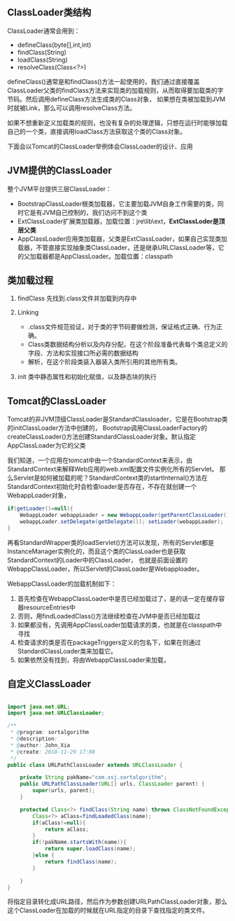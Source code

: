 ## ClassLoader类结构
ClassLoader通常会用到：
- defineClass(byte[],int,int)
- findClass(String)
- loadClass(String)
- resolveClass(Class<?>)

defineClass()通常是和findClass()方法一起使用的，我们通过直接覆盖ClassLoader父类的findClass方法来实现类的加载规则，从而取得要加载类的字节码。然后调用defineClass方法生成类的Class对象，
如果想在类被加载到JVM时就被Link，那么可以调用resolveClass方法。

如果不想重新定义加载类的规则，也没有复杂的处理逻辑，只想在运行时能够加载自己的一个类，直接调用loadClass方法获取这个类的Class对象。

下面会以Tomcat的ClassLoader举例体会ClassLoader的设计、应用

## JVM提供的ClassLoader

整个JVM平台提供三层ClassLoader：
- BootstrapClassLoader根类加载器，它主要加载JVM自身工作需要的类，同时它是有JVM自己控制的，我们访问不到这个类
- ExtClassLoader扩展类加载器，加载位置：jre\lib\ext，**ExtClassLoder是顶层父类**
- AppClassLoader应用类加载器，父类是ExtClassLoader，如果自己实现类加载器，不管直接实现抽象类ClassLoader，还是继承URLClassLoader等，它的父加载器都是AppClassLoader。加载位置：classpath


## 类加载过程

1. findClass 先找到.class文件并加载到内存中

2. Linking
    - .class文件规范验证，对于类的字节码要做检测，保证格式正确、行为正确。
    - Class类数据结构分析以及内存分配，在这个阶段准备代表每个类总定义的字段、方法和实现接口所必需的数据结构
    - 解析，在这个阶段类装入器装入类所引用的其他所有类。
3. init 类中静态属性和初始化赋值，以及静态块的执行

## Tomcat的ClassLoader

Tomcat的非JVM顶级ClassLoader是StandardClassloader，它是在Bootstrap类的initClassLoader方法中创建的，
Bootstrap调用ClassLoaderFactory的createClassLoader()方法创建StandardClassLoader对象。默认指定AppClassLoader为它的父类

我们知道，一个应用在tomcat中由一个StandardContext来表示，由StandardContext来解释Web应用的web.xml配置文件实例化所有的Servlet。
那么Servlet是如何被加载的呢？StandardContext类的startInternal()方法在StandardContext初始化时会检查loader是否存在，不存在就创建一个WebappLoader对象，
```java
if(getLoader()=null){
    WebappLoader webappLoader = new WebappLoader(getParentClassLoader());
    webappLoader.setDelegate(getDelegate()); setLoader(webappLoader);
}
```

再看StandardWrapper类的loadServlet()方法可以发现，所有的Servlet都是InstanceManager实例化的，而且这个类的ClassLoader也是获取StandardContext的Loader中的ClassLoader，
也就是前面设置的WebappClassLoader，所以Servlet的ClassLoader是Webapploader。

WebappClassLoader的加载机制如下：
1. 首先检查在WebappClassLoader中是否已经加载过了，是的话一定在缓存容器resourceEntries中
2. 否则，用findLoadedClass()方法继续检查在JVM中是否已经加载过
3. 如果都没有，先调用AppClassLoader加载请求的类，也就是在classpath中寻找
4. 检查请求的类是否在packageTriggers定义的包名下，如果在则通过StandardClassLoader类来加载它。
5. 如果依然没有找到，将由WebappClassLoader来加载，

## 自定义ClassLoader
```java

import java.net.URL;
import java.net.URLClassLoader;

/**
 * @program: sortalgorithm
 * @description:
 * @author: John_Xia
 * @create: 2018-11-29 17:08
 */
public class URLPathClassLoader extends URLClassLoader {

    private String pakName="com.xsj.sortalgorithm";
    public URLPathClassLoader(URL[] urls, ClassLoader parent) {
        super(urls, parent);
    }

    protected Class<?> findClass(String name) throws ClassNotFoundException{
        Class<?> aClass=findLoadedClass(name);
        if(aClass!=null){
            return aClass;
        }
        if(!pakName.startsWith(name)){
            return super.loadClass(name);
        }else {
            return findClass(name);
        }

    }
}

```
将指定目录转化成URL路径，然后作为参数创建URLPathClassLoader对象，那么这个ClassLoader在加载的时候就在URL指定的目录下查找指定的类文件。